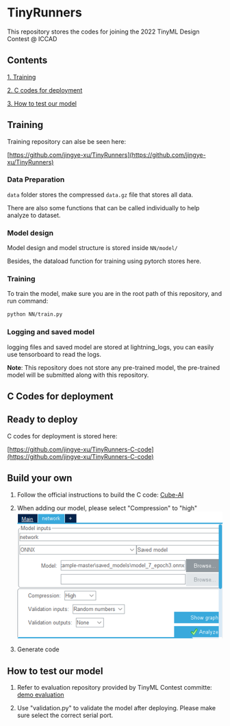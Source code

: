 # TinyRunners
This repository stores the codes for joining the 2022 TinyML Design Contest @ ICCAD

## Contents

[1. Training](README.md#training)

[2. C codes for deployment](README.md#c-codes-for-deployment)

[3. How to test our model](README.md#How-to-test-our-model)


## Training

Training repository can alse be seen here:

[https://github.com/jingye-xu/TinyRunners](https://github.com/jingye-xu/TinyRunners)

### Data Preparation

`data` folder stores the compressed `data.gz` file that stores all data.

There are also some functions that can be called individually to help analyze to dataset.

### Model design
Model design and model structure is stored inside `NN/model/`

Besides, the dataload function for training using pytorch stores here.

### Training

To train the model, make sure you are in the root path of this repository, and run command:

```bash
python NN/train.py
```

### Logging and saved model

logging files and saved model are stored at lightning_logs, you can easily use tensorboard to read the logs.

**Note**: This repository does not store any pre-trained model, the pre-trained model will be submitted along with this repository.

## C Codes for deployment

## Ready to deploy

C codes for deployment is stored here: 

[https://github.com/jingye-xu/TinyRunners-C-code](https://github.com/jingye-xu/TinyRunners-C-code)

## Build your own

1. Follow the official instructions to build the C code: 
[Cube-AI](https://github.com/tinymlcontest/tinyml_contest2022_demo_example/blob/master/README-Cube.md)

2. When adding our model, please select "Compression" to "high"
![](Compression.png)

3. Generate code

## How to test our model

1. Refer to evaluation repository provided by TinyML Contest committe:
[demo evaluation](https://github.com/tinymlcontest/tinyml_contest2022_demo_evaluation)

2. Use "validation.py" to validate the model after deploying. Please make sure select the correct serial port.

